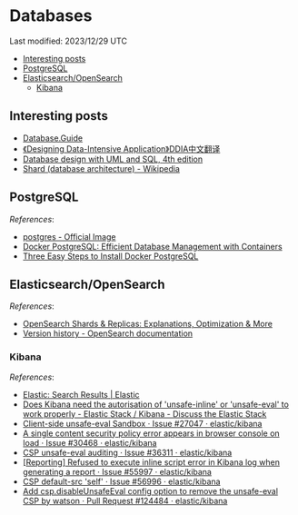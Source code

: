 # Databases

Last modified: 2023/12/29 UTC

- [Interesting posts](#interesting-posts)
- [PostgreSQL](#postgresql)
- [Elasticsearch/OpenSearch](#elasticsearchopensearch)
  - [Kibana](#kibana)

## Interesting posts

- [Database.Guide](https://database.guide/)
- [《Designing Data-Intensive Application》DDIA中文翻译](https://github.com/Vonng/ddia)
- [Database design with UML and SQL, 4th edition](https://web.csulb.edu/colleges/coe/cecs/dbdesign/dbdesign.php)
- [Shard (database architecture) - Wikipedia](https://en.wikipedia.org/wiki/Shard_(database_architecture))

## PostgreSQL

*References*:

- [postgres - Official Image](https://github.com/docker-library/docs/blob/master/postgres/README.md)
- [Docker PostgreSQL: Efficient Database Management with Containers](https://hevodata.com/learn/docker-postgresql/#step2)
- [Three Easy Steps to Install Docker PostgreSQL](https://linuxhint.com/three-easy-steps-to-install-docker-postgresql/)

## Elasticsearch/OpenSearch

*References*:

- [OpenSearch Shards & Replicas: Explanations, Optimization & More](https://opster.com/blogs/opensearch-shards-and-replicas/)
- [Version history - OpenSearch documentation](https://opensearch.org/docs/2.11/version-history/)

### Kibana

*References*:

- [Elastic: Search Results | Elastic](https://www.elastic.co/search?q=unsafe-eval&size=n_20_n&filters%5B0%5D%5Bfield%5D=product_name&filters%5B0%5D%5Bvalues%5D%5B0%5D=Kibana&filters%5B0%5D%5Btype%5D=all&filters%5B1%5D%5Bfield%5D=website_area&filters%5B1%5D%5Bvalues%5D%5B0%5D=documentation&filters%5B1%5D%5Btype%5D=all&sort-field=%2C%20&sort-direction=)
- [Does Kibana need the autorisation of 'unsafe-inline' or 'unsafe-eval' to work properly - Elastic Stack / Kibana - Discuss the Elastic Stack](https://discuss.elastic.co/t/does-kibana-need-the-autorisation-of-unsafe-inline-or-unsafe-eval-to-work-properly/234390)
- [Client-side unsafe-eval Sandbox · Issue #27047 · elastic/kibana](https://github.com/elastic/kibana/issues/27047)
- [A single content security policy error appears in browser console on load · Issue #30468 · elastic/kibana](https://github.com/elastic/kibana/issues/30468)
- [CSP unsafe-eval auditing · Issue #36311 · elastic/kibana](https://github.com/elastic/kibana/issues/36311)
- [\[Reporting\] Refused to execute inline script error in Kibana log when generating a report · Issue #55997 · elastic/kibana](https://github.com/elastic/kibana/issues/55997)
- [CSP default-src 'self' · Issue #56996 · elastic/kibana](https://github.com/elastic/kibana/issues/56996)
- [Add csp.disableUnsafeEval config option to remove the unsafe-eval CSP by watson · Pull Request #124484 · elastic/kibana](https://github.com/elastic/kibana/pull/124484)
